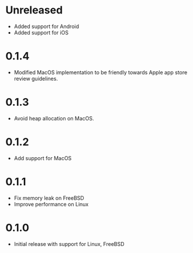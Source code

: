 # Unreleased
- Added support for Android
- Added support for iOS

# 0.1.4

- Modified MacOS implementation to be friendly towards Apple app store review guidelines.

# 0.1.3

- Avoid heap allocation on MacOS.

# 0.1.2

- Add support for MacOS

# 0.1.1

- Fix memory leak on FreeBSD
- Improve performance on Linux

# 0.1.0

- Initial release with support for Linux, FreeBSD
